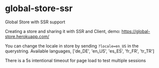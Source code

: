 # global-store-ssr
Global Store with SSR support

Creating a store and sharing it with SSR and Client, demo: https://global-store.herokuapp.com/

You can change the locale in store by sending `?locale=en_US` in the querystring. Available languages, ['de_DE', 'en_US', 'es_ES', 'fr_FR', 'tr_TR']

There is a 5s intentional timeout for page load to test multiple sessions
